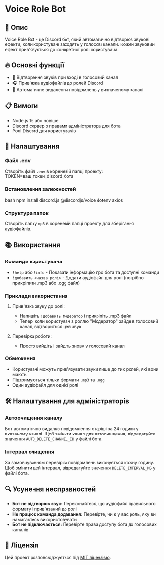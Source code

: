 # Voice Role Bot

## 📢 Опис
Voice Role Bot - це Discord бот, який автоматично відтворює звукові ефекти, коли користувачі заходять у голосові канали. Кожен звуковий ефект прив'язується до конкретної ролі користувача.

## 🔥 Основні функції
- 🎵 Відтворення звуків при вході в голосовий канал
- 🎧 Прив'язка аудіофайлів до ролей Discord
- 🧹 Автоматичне видалення повідомлень у визначеному каналі

## 📋 Вимоги
- Node.js 16 або новіше
- Discord сервер з правами адміністратора для бота
- Ролі Discord для користувачів

## 🔧 Налаштування

### Файл .env
Створіть файл `.env` в кореневій папці проекту:
TOKEN=ваш_токен_discord_бота

### Встановлення залежностей
bash npm install discord.js @discordjs/voice dotenv axios

### Структура папок
Створіть папку `mp3` в кореневій папці проекту для зберігання аудіофайлів.

## 📚 Використання

### Команди користувача
- `!help` або `!info` - Показати інформацію про бота та доступні команди
- `!добавить <назва_ролі>` - Додати аудіофайл для ролі (потрібно прикріпити .mp3 або .ogg файл)

### Приклади використання
1. Прив'язка звуку до ролі:
    - Напишіть `!добавить Модератор` і прикріпіть .mp3 файл
    - Тепер, коли користувач з роллю "Модератор" зайде в голосовий канал, відтвориться цей звук

2. Перевірка роботи:
    - Просто вийдіть і зайдіть знову у голосовий канал

### Обмеження
- Користувачі можуть прив'язувати звуки лише до тих ролей, які вони мають
- Підтримуються тільки формати `.mp3` та `.ogg`
- Один аудіофайл для однієї ролі

## 🛠️ Налаштування для адміністраторів

### Автоочищення каналу
Бот автоматично видаляє повідомлення старіші за 24 години у вказаному каналі. Щоб змінити канал для автоочищення, відредагуйте значення `AUTO_DELETE_CHANNEL_ID` у файлі бота.

### Інтервал очищення
За замовчуванням перевірка повідомлень виконується кожну годину. Щоб змінити цей інтервал, відредагуйте значення `DELETE_INTERVAL_MS` у файлі бота.

## 🔍 Усунення несправностей
- **Бот не відтворює звук:** Переконайтеся, що аудіофайл правильного формату і прив'язаний до ролі
- **Не працює команда додавання:** Перевірте, чи є у вас роль, яку ви намагаєтесь використовувати
- **Бот не підключається:** Перевірте права доступу бота до голосових каналів

## 📝 Ліцензія
Цей проект розповсюджується під [MIT ліцензією](https://opensource.org/licenses/MIT).

